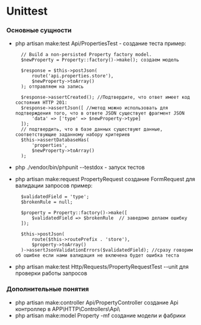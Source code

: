 # Unittest
### Основные сущности
- php artisan make:test Api/PropertiesTest  - создание теста
    пример:
  
        // Build a non-persisted Property factory model.
        $newProperty = Property::factory()->make(); создаем модель

        $response = $this->postJson(
            route('api.properties.store'),
            $newProperty->toArray()
        ); отправляем на запись

        $response->assertCreated(); //Подтвердите, что ответ имеет код состояния HTTP 201:
        $response->assertJson([ //метод можно использовать для подтверждения того, что в ответе JSON существует фрагмент JSON
            'data' => ['type' => $newProperty->type]
        ]);
        // подтвердить, что в базе данных существуют данные, соответствующие заданному набору критериев
        $this->assertDatabaseHas( 
            'properties',
            $newProperty->toArray()
        );
  

- php ./vendor/bin/phpunit --testdox - запуск тестов
- php artisan make:request PropertyRequest  создание FormRequest  для валидации запросов
пример: 
 
        $validatedField = 'type';  
        $brokenRule = null;

        $property = Property::factory()->make([
            $validatedField => $brokenRule  // заведомо делаем ошибку
        ]);

        $this->postJson(
            route($this->routePrefix . 'store'),
            $property->toArray()
        )->assertJsonValidationErrors($validatedField); //сразу говорим об ошибке если нами валидация не включена будет ошибка теста


- php artisan make:test Http/Requests/PropertyRequestTest --unit   для проверки работы запросов
### Дополнительные понятия
- php artisan make:controller Api/PropertyController  создание Api контроллер в APP\HTTP\Controllers\Api\
- php artisan make:model Property -mf  создание модели и фабрики


